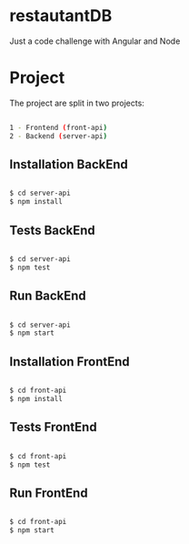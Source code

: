 # restautantDB
Just a code challenge with Angular and Node

# Project
The project are split in two projects:

```bash

1 - Frontend (front-api)
2 - Backend (server-api)

```

## Installation BackEnd
```bash

$ cd server-api
$ npm install 

```

## Tests BackEnd
```bash

$ cd server-api
$ npm test 

```

## Run BackEnd
```bash

$ cd server-api
$ npm start 

```

## Installation FrontEnd
```bash

$ cd front-api
$ npm install

```

## Tests FrontEnd
```bash

$ cd front-api
$ npm test 

```

## Run FrontEnd
```bash

$ cd front-api
$ npm start 

```
